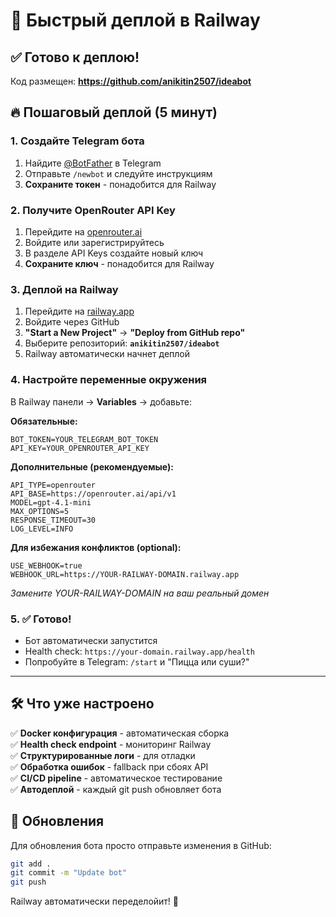 # 🚀 Быстрый деплой в Railway

## ✅ Готово к деплою!
Код размещен: **https://github.com/anikitin2507/ideabot**

## 🔥 Пошаговый деплой (5 минут)

### 1. Создайте Telegram бота
1. Найдите [@BotFather](https://t.me/botfather) в Telegram
2. Отправьте `/newbot` и следуйте инструкциям
3. **Сохраните токен** - понадобится для Railway

### 2. Получите OpenRouter API Key
1. Перейдите на [openrouter.ai](https://openrouter.ai)
2. Войдите или зарегистрируйтесь
3. В разделе API Keys создайте новый ключ
4. **Сохраните ключ** - понадобится для Railway

### 3. Деплой на Railway
1. Перейдите на [railway.app](https://railway.app)
2. Войдите через GitHub
3. **"Start a New Project"** → **"Deploy from GitHub repo"**
4. Выберите репозиторий: **`anikitin2507/ideabot`**
5. Railway автоматически начнет деплой

### 4. Настройте переменные окружения
В Railway панели → **Variables** → добавьте:

**Обязательные:**
```
BOT_TOKEN=YOUR_TELEGRAM_BOT_TOKEN
API_KEY=YOUR_OPENROUTER_API_KEY
```

**Дополнительные (рекомендуемые):**
```
API_TYPE=openrouter
API_BASE=https://openrouter.ai/api/v1
MODEL=gpt-4.1-mini
MAX_OPTIONS=5
RESPONSE_TIMEOUT=30
LOG_LEVEL=INFO
```

**Для избежания конфликтов (optional):**
```
USE_WEBHOOK=true
WEBHOOK_URL=https://YOUR-RAILWAY-DOMAIN.railway.app
```
*Замените YOUR-RAILWAY-DOMAIN на ваш реальный домен*

### 5. ✅ Готово!
- Бот автоматически запустится
- Health check: `https://your-domain.railway.app/health`
- Попробуйте в Telegram: `/start` и "Пицца или суши?"

---

## 🛠️ Что уже настроено

✅ **Docker конфигурация** - автоматическая сборка  
✅ **Health check endpoint** - мониторинг Railway  
✅ **Структурированные логи** - для отладки  
✅ **Обработка ошибок** - fallback при сбоях API  
✅ **CI/CD pipeline** - автоматическое тестирование  
✅ **Автодеплой** - каждый git push обновляет бота  

## 🔄 Обновления
Для обновления бота просто отправьте изменения в GitHub:
```bash
git add .
git commit -m "Update bot"
git push
```
Railway автоматически переделойит! 🎉 